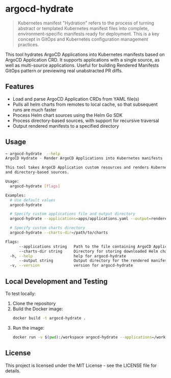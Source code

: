 # argocd-hydrate

> Kubernetes manifest "Hydration" refers to the process of turning abstract or templated Kubernetes manifest files into complete, environment-specific manifests ready for deployment. This is a key concept in GitOps and Kubernetes configuration management practices.

This tool hydrates ArgoCD Applications into Kubernetes manifests based on ArgoCD Application CRD. It supports applications with a single source, as well as multi-source applications. Useful for building Rendered Manifests GitOps pattern or previewing real unabstracted PR diffs.

## Features

- Load and parse ArgoCD Application CRDs from YAML file(s)
- Pulls all helm charts from remotes to local cache, so that subsequent runs are much faster
- Process Helm chart sources using the Helm Go SDK
- Process directory-based sources, with support for recursive traversal
- Output rendered manifests to a specified directory

## Usage

```bash
~ argocd-hydrate  --help
ArgoCD Hydrate - Render ArgoCD Applications into Kubernetes manifests

This tool takes ArgoCD Application custom resources and renders Kubernetes manifests. It supports applications that use Helm charts
and directory-based sources.

Usage:
  argocd-hydrate [flags]

Examples:
  # Use default values
  argocd-hydrate

  # Specify custom applications file and output directory
  argocd-hydrate --applications=apps/applications.yaml --output=rendered

  # Specify custom charts directory
  argocd-hydrate --charts-dir=/path/to/charts

Flags:
      --applications string   Path to the file containing ArgoCD Application CRDs (default "manifests/applications.yaml")
      --charts-dir string     Directory for storing downloaded Helm charts (default "charts")
  -h, --help                  help for argocd-hydrate
      --output string         Output directory for the rendered manifests (default "manifests")
  -v, --version               version for argocd-hydrate
```

## Local Development and Testing

To test locally:

1. Clone the repository
2. Build the Docker image:
   ```bash
   docker build -t argocd-hydrate .
   ```
3. Run the image:
   ```bash
   docker run -v $(pwd):/workspace argocd-hydrate --applications=/workspace/manifests/applications.yaml --output=/workspace/hydrated-manifests
   ```

## License

This project is licensed under the MIT License - see the LICENSE file for details.
